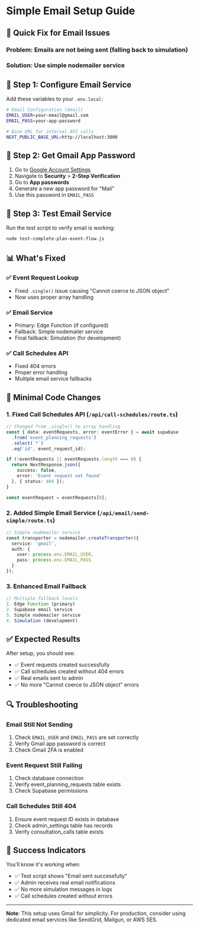 # Simple Email Setup Guide

## 🔧 Quick Fix for Email Issues

### **Problem**: Emails are not being sent (falling back to simulation)

### **Solution**: Use simple nodemailer service

## 📧 Step 1: Configure Email Service

Add these variables to your `.env.local`:

```bash
# Email Configuration (Gmail)
EMAIL_USER=your-email@gmail.com
EMAIL_PASS=your-app-password

# Base URL for internal API calls
NEXT_PUBLIC_BASE_URL=http://localhost:3000
```

## 🔑 Step 2: Get Gmail App Password

1. Go to [Google Account Settings](https://myaccount.google.com/)
2. Navigate to **Security** > **2-Step Verification**
3. Go to **App passwords**
4. Generate a new app password for "Mail"
5. Use this password in `EMAIL_PASS`

## 🚀 Step 3: Test Email Service

Run the test script to verify email is working:

```bash
node test-complete-plan-event-flow.js
```

## 📊 What's Fixed

### **✅ Event Request Lookup**
- Fixed `.single()` issue causing "Cannot coerce to JSON object"
- Now uses proper array handling

### **✅ Email Service**
- Primary: Edge Function (if configured)
- Fallback: Simple nodemailer service
- Final fallback: Simulation (for development)

### **✅ Call Schedules API**
- Fixed 404 errors
- Proper error handling
- Multiple email service fallbacks

## 🎯 Minimal Code Changes

### **1. Fixed Call Schedules API** (`/api/call-schedules/route.ts`)
```typescript
// Changed from .single() to array handling
const { data: eventRequests, error: eventError } = await supabase
  .from('event_planning_requests')
  .select(`*`)
  .eq('id', event_request_id);

if (!eventRequests || eventRequests.length === 0) {
  return NextResponse.json({
    success: false,
    error: 'Event request not found'
  }, { status: 404 });
}

const eventRequest = eventRequests[0];
```

### **2. Added Simple Email Service** (`/api/email/send-simple/route.ts`)
```typescript
// Simple nodemailer service
const transporter = nodemailer.createTransporter({
  service: 'gmail',
  auth: {
    user: process.env.EMAIL_USER,
    pass: process.env.EMAIL_PASS
  }
});
```

### **3. Enhanced Email Fallback**
```typescript
// Multiple fallback levels
1. Edge Function (primary)
2. Supabase email service
3. Simple nodemailer service
4. Simulation (development)
```

## ✅ Expected Results

After setup, you should see:
- ✅ Event requests created successfully
- ✅ Call schedules created without 404 errors
- ✅ Real emails sent to admin
- ✅ No more "Cannot coerce to JSON object" errors

## 🔍 Troubleshooting

### **Email Still Not Sending**
1. Check `EMAIL_USER` and `EMAIL_PASS` are set correctly
2. Verify Gmail app password is correct
3. Check Gmail 2FA is enabled

### **Event Request Still Failing**
1. Check database connection
2. Verify event_planning_requests table exists
3. Check Supabase permissions

### **Call Schedules Still 404**
1. Ensure event request ID exists in database
2. Check admin_settings table has records
3. Verify consultation_calls table exists

## 🎉 Success Indicators

You'll know it's working when:
- ✅ Test script shows "Email sent successfully"
- ✅ Admin receives real email notifications
- ✅ No more simulation messages in logs
- ✅ Call schedules created without errors

---

**Note**: This setup uses Gmail for simplicity. For production, consider using dedicated email services like SendGrid, Mailgun, or AWS SES.

